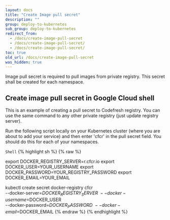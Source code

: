 ```yaml
---
layout: docs
title: "Create Image pull secret"
description: ""
group: deploy-to-kubernetes
sub_group: deploy-to-kubernetes
redirect_from:
  - /docs/create-image-pull-secret
  - /docs/create-image-pull-secret/
  - /docs/create-image-pull-secret/
toc: true
old_url: /docs/create-image-pull-secret
was_hidden: true
---
```

Image pull secret is required to pull images from private registry. This secret shall be created for each namespace.

## Create image pull secret in Google Cloud shell

This is an example of creating a pull secret to Codefresh registry. You can use the same command to any other private registry (just update registry server).

Run the following script locally on your Kubernetes cluster (where you are about to add your service) and then enter 'cfcr' in the pull secret field. You should do this for each of your namespaces.

  `Shell`
{% highlight sh %}
{% raw %}

export DOCKER_REGISTRY_SERVER=r.cfcr.io
export DOCKER_USER=YOUR_USERNAME
export DOCKER_PASSWORD=YOUR_REGISTRY_PASSWORD
export DOCKER_EMAIL=YOUR_EMAIL

kubectl create secret docker-registry cfcr\
 --docker-server=$DOCKER_REGISTRY_SERVER\
 --docker-username=$DOCKER_USER\
 --docker-password=$DOCKER_PASSWORD\
 --docker-email=$DOCKER_EMAIL
{% endraw %}
{% endhighlight %}

